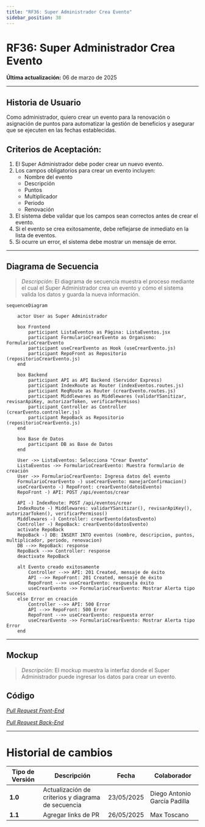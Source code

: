 ```yaml
---
title: "RF36: Super Administrador Crea Evento"
sidebar_position: 38
---
```


# RF36: Super Administrador Crea Evento

**Última actualización:** 06 de marzo de 2025

---

## Historia de Usuario

Como administrador, quiero crear un evento para la renovación o asignación de puntos para automatizar la gestión de beneficios y asegurar que se ejecuten en las fechas establecidas.

## **Criterios de Aceptación:**

1. El Super Administrador debe poder crear un nuevo evento.
2. Los campos obligatorios para crear un evento incluyen:
   - Nombre del evento
   - Descripción
   - Puntos
   - Multiplicador
   - Periodo
   - Renovación
3. El sistema debe validar que los campos sean correctos antes de crear el evento.
4. Si el evento se crea exitosamente, debe reflejarse de inmediato en la lista de eventos.
5. Si ocurre un error, el sistema debe mostrar un mensaje de error.

---

## **Diagrama de Secuencia**

> _Descripción_: El diagrama de secuencia muestra el proceso mediante el cual el Super Administrador crea un evento y cómo el sistema valida los datos y guarda la nueva información.

```mermaid
sequenceDiagram

    actor User as Super Administrador

    box Frontend
        participant ListaEventos as Página: ListaEventos.jsx
        participant FormularioCrearEvento as Organismo: FormularioCrearEvento
        participant useCrearEvento as Hook (useCrearEvento.js)
        participant RepoFront as Repositorio (repositorioCrearEvento.js)
    end

    box Backend
        participant API as API Backend (Servidor Express)
        participant IndexRoute as Router (indexEventos.routes.js)
        participant ReqRoute as Router (crearEvento.routes.js)
        participant Middlewares as Middlewares (validarYSanitizar, revisarApiKey, autorizarToken, verificarPermisos)
        participant Controller as Controller (crearEvento.controller.js)
        participant RepoBack as Repositorio (repositorioCrearEvento.js)
    end

    box Base de Datos
        participant DB as Base de Datos
    end

    User ->> ListaEventos: Selecciona "Crear Evento"
    ListaEventos ->> FormularioCrearEvento: Muestra formulario de creación
    User ->> FormularioCrearEvento: Ingresa datos del evento
    FormularioCrearEvento -) useCrearEvento: manejarConfirmacion()
    useCrearEvento -) RepoFront: crearEvento(datosEvento)
    RepoFront -) API: POST /api/eventos/crear

    API -) IndexRoute: POST /api/eventos/crear
    IndexRoute -) Middlewares: validarYSanitizar(), revisarApiKey(), autorizarToken(), verificarPermisos()
    Middlewares -) Controller: crearEvento(datosEvento)
    Controller -) RepoBack: crearEvento(datosEvento)
    activate RepoBack
    RepoBack -) DB: INSERT INTO eventos (nombre, descripcion, puntos, multiplicador, periodo, renovacion)
    DB -->> RepoBack: response
    RepoBack -->> Controller: response
    deactivate RepoBack

    alt Evento creado exitosamente
        Controller -->> API: 201 Created, mensaje de éxito
        API -->> RepoFront: 201 Created, mensaje de éxito
        RepoFront -->> useCrearEvento: respuesta éxito
        useCrearEvento ->> FormularioCrearEvento: Mostrar Alerta tipo Success
    else Error en creación
        Controller -->> API: 500 Error
        API -->> RepoFront: 500 Error
        RepoFront -->> useCrearEvento: respuesta error
        useCrearEvento ->> FormularioCrearEvento: Mostrar Alerta tipo Error
    end

```

---

## **Mockup**

> _Descripción_: El mockup muestra la interfaz donde el Super Administrador puede ingresar los datos para crear un evento.

## **Código**

_<u>[Pull Request Front-End](https://github.com/CodeAnd-Co/Frontend-Text-Lines/pull/135)</u>_

_<u>[Pull Request Back-End](https://github.com/CodeAnd-Co/Backend-textiles/pull/103)</u>_

---

# Historial de cambios

| **Tipo de Versión** | **Descripción**                                    | **Fecha**  | **Colaborador**              |
| ------------------- | -------------------------------------------------- | ---------- | ---------------------------- |
| **1.0**             | Actualización de criterios y diagrama de secuencia | 23/05/2025 | Diego Antonio García Padilla |
| **1.1**             | Agregar links de PR                                | 26/05/2025 | Max Toscano                  |
